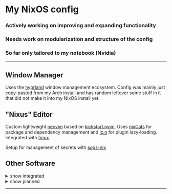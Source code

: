 # My NixOS config

### Actively working on improving and expanding functionality

### Needs work on modularization and structure of the config

### So far only tailored to my notebook (Nvidia)

______________________________________________________________________

## Window Manager

Uses the [hyprland](https://github.com/hyprwm/Hyprland) window management ecosystem. Config was mainly just copy-pasted from my Arch install and has random leftover some stuff in it that did not make it into my NixOS install yet.

## "Nixus" Editor

Custom lightweight [neovim](https://github.com/neovim/neovim) based on [kickstart.nvim](https://github.com/nvim-lua/kickstart.nvim). Uses [nixCats](https://github.com/BirdeeHub/nixCats-nvim) for package and dependency management and [lz.n](https://github.com/nvim-neorocks/lz.n) for plugin lazy-loading. Integrated with [tmux](https://github.com/tmux/tmux).

Setup for management of secrets with [sops-nix](https://github.com/Mic92/sops-nix)

## Other Software

<details>
  <summary>show integrated</summary>

- [zsh](https://www.zsh.org/)
- [kitty](https://github.com/kovidgoyal/kitty)
- custom hardened [Firefox](https://hg.mozilla.org/mozilla-central/), addons included
- [custom](https://github.com/Neurarian/ags-bar) [ags](https://github.com/Aylur/ags) bar
- Steam
- Discord
- [YouTube Music](https://github.com/th-ch/youtube-music)

</details>

<details>
  <summary>show planned</summary>

- add [hyprspace](https://github.com/KZDKM/Hyprspace)
- ags widgets
- switch to [Wezterm](https://github.com/wez/wezterm)?

</details>

______________________________________________________________________
